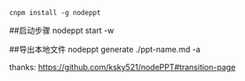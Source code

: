 
```
cnpm install -g nodeppt
```
##启动步骤 nodeppt start -w

##导出本地文件 nodeppt generate ./ppt-name.md -a


thanks:  https://github.com/ksky521/nodePPT#transition-page 